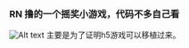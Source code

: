 ### RN 撸的一个摇奖小游戏，代码不多自己看
![Alt text](https://github.com/wq123456/prizedraw/assets/shakep.gif)
主要是为了证明h5游戏可以移植过来。